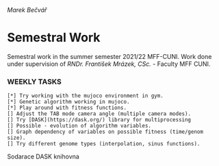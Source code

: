 *Marek Bečvář*

# Semestral Work

Semestral work in the summer semester 2021/22 MFF-CUNI.
Work done under supervision of *RNDr. František Mrázek, CSc.* - Faculty MFF CUNI.

### WEEKLY TASKS
    [*] Try working with the mujoco environment in gym.
    [*] Genetic algorithm working in mujoco.
    [*] Play around with fitness functions.
    [] Adjust the TAB mode camera angle (multiple camera modes).
    [] Try [DASK](https://dask.org/) library for multiprocessing
    [] Possible - evolution of algorithm variables.
    [] Graph dependency of variables on possible fitness (time/genom size).
    [] Try different genome types (interpolation, sinus functions).

Sodarace
DASK knihovna
